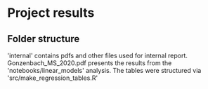 # Project results

## Folder structure
'internal' contains pdfs and other files used for internal report.
Gonzenbach_MS_2020.pdf presents the results from the 'notebooks/linear_models' analysis. The tables were structured via 'src/make_regression_tables.R'